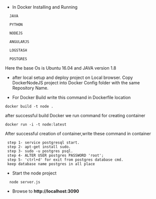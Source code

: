 * In Docker Installing and Running 
```
  JAVA 

  PYTHON

  NODEJS

  ANGULARJS

  LOGSTASH

  POSTGRES
```

Here the base Os is Ubuntu 16.04 and JAVA version 1.8

* after local setup and deploy project on Local browser.
  Copy DockerNodeJS project into Docker Config folder with the same Repository Name.

* For Docker Build write this command in Dockerfile location
```
docker build -t node .

```
after successful build Docker we run command for creating container

```
docker run -i -t node:latest

```

After successful creation of container,write these command in container

```
 step 1- service postgresql start.
 step 2- apt-get install sudo.
 step 3- sudo -u postgres psql.
 step 4- ALTER USER postgres PASSWORD 'root';
 step 5- 'ctrl+d' for exit from postgres database cmd.
 keep database name postgres in all place
```

* Start the node project
```
  node server.js
```

* Browse to **http://localhost:3090**

